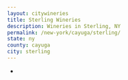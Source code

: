 ```yaml
---
layout: citywineries
title: Sterling Wineries
description: Wineries in Sterling, NY
permalink: /new-york/cayuga/sterling/
state: ny
county: cayuga
city: sterling
---
```

-
